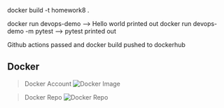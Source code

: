 docker build -t homework8 .

docker run devops-demo --> Hello world printed out
docker run devops-demo -m pytest --> pytest printed out


Github actions passed and docker build pushed to dockerhub
## Docker
> Docker Account
![Docker Image](EmbeddedFiles/Docker_Image.png)

> Docker Repo
![Docker Repo](EmbeddedFiles/Docker_Repo.png)
